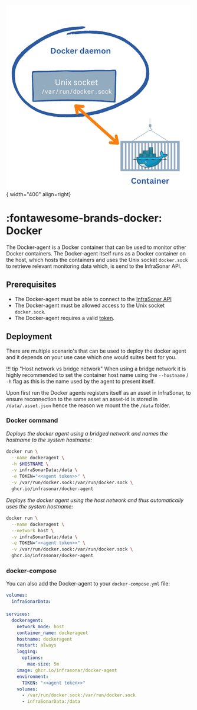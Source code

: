 ![Docker Agent](../../images/agent_docker.png){ width="400" align=right}

# :fontawesome-brands-docker: Docker

The Docker-agent is a Docker container that can be used to monitor other Docker containers. The Docker-agent itself runs as a Docker container on the host, which hosts the containers and uses the Unix socket `docker.sock` to retrieve relevant monitoring data which, is send to the InfraSonar API.

## Prerequisites

* The Docker-agent must be able to connect to the [InfraSonar API](https://api.infrasonar.com)
* The Docker-agent must be allowed access to the Unix socket `docker.sock`.
* The Docker-agent requires a valid [token](../../api/authentication.md).

## Deployment

There are multiple scenario's that can be used to deploy the docker agent and it depends on your use case which one would suites best for you.

!!! tip "Host network vs bridge network"
    When using a bridge network it is highly recommended to set the container host name using the `--hostname` / `-h` flag as this is the name used by the agent to present itself.


Upon first run the Docker agents registers itself as an asset in InfraSonar, to ensure reconnection to the same asset an asset-id is stored in `/data/.asset.json` hence the reason we mount the the `/data` folder.

### Docker command

*Deploys the docker agent using a bridged network and names the hostname to the system hostname:*

```bash
docker run \
  --name dockeragent \
  -h $HOSTNAME \
  -v infraSonarData:/data \
  -e TOKEN="<<agent token>>" \
  -v /var/run/docker.sock:/var/run/docker.sock \
  ghcr.io/infrasonar/docker-agent
```

*Deploys the docker agent using the host network and thus automatically uses the system hostname:*

```bash
docker run \
  --name dockeragent \
  --network host \
  -v infraSonarData:/data \
  -e TOKEN="<<agent token>>" \
  -v /var/run/docker.sock:/var/run/docker.sock \
  ghcr.io/infrasonar/docker-agent
```

### docker-compose

You can also add the Docker-agent to your `docker-compose.yml` file:

```YAML
volumes:
  infraSonarData:

services:
  dockeragent:
    network_mode: host
    container_name: dockeragent
    hostname: dockeragent
    restart: always
    logging:
      options:
        max-size: 5m
    image: ghcr.io/infrasonar/docker-agent
    environment:
      TOKEN: "<<agent token>>"
    volumes:
      - /var/run/docker.sock:/var/run/docker.sock
      - infraSonarData:/data
```


